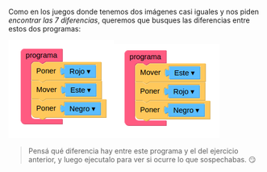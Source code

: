<gs-toolbox toolbox-url="https://raw.githubusercontent.com/MumukiProject/mumuki-guia-gobstones-practica-primeros-programas-kids/master/toolbox.xml"></gs-toolbox>

Como en los juegos donde tenemos dos imágenes casi iguales y nos piden  _encontrar las 7 diferencias_, queremos que busques las diferencias entre estos dos programas:

<img src="https://raw.githubusercontent.com/MumukiProject/mumuki-guia-gobstones-practica-primeros-programas-kids/master/images/anterior_1523547509827.png" alt="anterior_1523547509827.png" width="auto" height="auto" style="display: float;"><img src="https://raw.githubusercontent.com/MumukiProject/mumuki-guia-gobstones-practica-primeros-programas-kids/master/images/repaso_1523547307694.png" alt="repaso_1523547307694.png" width="auto" height="auto">

> Pensá qué diferencia hay entre este programa y el del ejercicio anterior, y luego ejecutalo para ver si ocurre lo que sospechabas. :smirk:  
